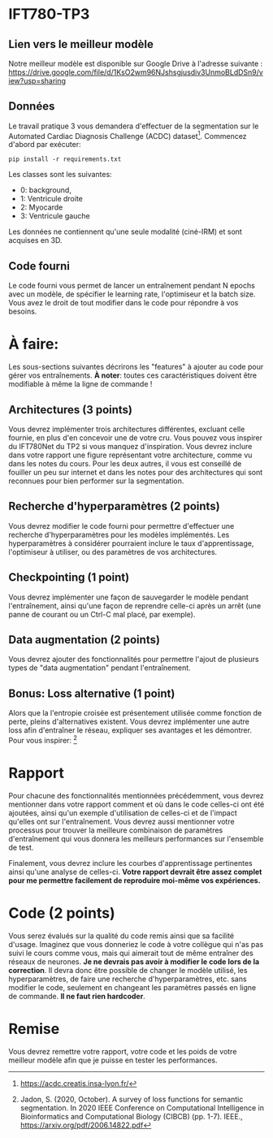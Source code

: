 # IFT780-TP3

## Lien vers le meilleur modèle

Notre meilleur modèle est disponible sur Google Drive à l'adresse suivante : https://drive.google.com/file/d/1KsO2wm96NJshsgjusdiv3UnmoBLdDSn9/view?usp=sharing


## Données

Le travail pratique 3 vous demandera d'effectuer de la segmentation sur le Automated Cardiac Diagnosis Challenge (ACDC) dataset[^1]. Commencez d'abord par exécuter: 

`pip install -r requirements.txt`

Les classes sont les suivantes:

- 0: background, 
- 1: Ventricule droite
- 2: Myocarde
- 3: Ventricule gauche

Les données ne contiennent qu'une seule modalité (ciné-IRM) et sont acquises en 3D.

## Code fourni

Le code fourni vous permet de lancer un entraînement pendant N epochs avec un modèle, de spécifier le learning rate, l'optimiseur et la batch size. Vous avez le droit de tout modifier dans le code pour répondre à vos besoins.

# À faire:

Les sous-sections suivantes décrirons les "features" à ajouter au code pour gérer vos entraînements. **À noter**: toutes ces caractéristiques doivent être modifiable à même la ligne de commande !   

## Architectures (3 points)

Vous devrez implémenter trois architectures différentes, excluant celle fournie, en plus d'en concevoir une de votre cru. Vous pouvez vous inspirer du IFT780Net du TP2 si vous manquez d'inspiration. Vous devrez inclure dans votre rapport une figure représentant votre architecture, comme vu dans les notes du cours. Pour les deux autres, il vous est conseillé de fouiller un peu sur internet et dans les notes pour des architectures qui sont reconnues pour bien performer sur la segmentation.

## Recherche d'hyperparamètres (2 points)

Vous devrez modifier le code fourni pour permettre d'effectuer une recherche d'hyperparamètres pour les modèles implémentés. Les hyperparamètres à considérer pourraient inclure le taux d'apprentissage, l'optimiseur à utiliser, ou des paramètres de vos architectures.

## Checkpointing (1 point)

Vous devrez implémenter une façon de sauvegarder le modèle pendant l'entraînement, ainsi qu'une façon de reprendre celle-ci après un arrêt (une panne de courant ou un Ctrl-C mal placé, par exemple). 

## Data augmentation (2 points)

Vous devrez ajouter des fonctionnalités pour permettre l'ajout de plusieurs types de "data augmentation" pendant l'entraînement.

## Bonus: Loss alternative (1 point)

Alors que la l'entropie croisée est présentement utilisée comme fonction de perte, pleins d'alternatives existent. Vous devrez implémenter une autre loss afin d'entraîner le réseau, expliquer ses avantages et les démontrer. Pour vous inspirer: [^2]

# Rapport

Pour chacune des fonctionnalités mentionnées précédemment, vous devrez mentionner dans votre rapport comment et où dans le code celles-ci ont été ajoutées, ainsi qu'un exemple d'utilisation de celles-ci et de l'impact qu'elles ont sur l'entraînement. Vous devrez aussi mentionner votre processus pour trouver la meilleure combinaison de paramètres d'entraînement qui vous donnera les meilleurs performances sur l'ensemble de test.

Finalement, vous devrez inclure les courbes d'apprentissage pertinentes ainsi qu'une analyse de celles-ci. **Votre rapport devrait être assez complet pour me permettre facilement de reproduire moi-même vos expériences.**

# Code (2 points)

Vous serez évalués sur la qualité du code remis ainsi que sa facilité d'usage. Imaginez que vous donneriez le code à votre collègue qui n'as pas suivi le cours comme vous, mais qui aimerait tout de même entraîner des réseaux de neurones. **Je ne devrais pas avoir à modifier le code lors de la correction**. Il devra donc être possible de changer le modèle utilisé, les hyperparamètres, de faire une recherche d'hyperparamètres, etc. sans modifier le code, seulement en changeant les paramètres passés en ligne de commande. **Il ne faut rien hardcoder**.

# Remise

Vous devrez remettre votre rapport, votre code et les poids de votre meilleur modèle afin que je puisse en tester les performances.

[^1]: https://acdc.creatis.insa-lyon.fr/
[^2]: Jadon, S. (2020, October). A survey of loss functions for semantic segmentation. In 2020 IEEE Conference on Computational Intelligence in Bioinformatics and Computational Biology (CIBCB) (pp. 1-7). IEEE., https://arxiv.org/pdf/2006.14822.pdf
